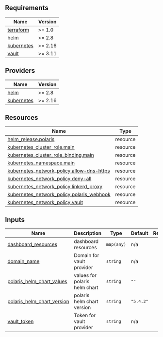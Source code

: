 <!-- BEGIN_TF_DOCS -->
## Requirements

| Name | Version |
|------|---------|
| <a name="requirement_terraform"></a> [terraform](#requirement\_terraform) | >= 1.0 |
| <a name="requirement_helm"></a> [helm](#requirement\_helm) | >= 2.8 |
| <a name="requirement_kubernetes"></a> [kubernetes](#requirement\_kubernetes) | >= 2.16 |
| <a name="requirement_vault"></a> [vault](#requirement\_vault) | >= 3.11 |

## Providers

| Name | Version |
|------|---------|
| <a name="provider_helm"></a> [helm](#provider\_helm) | >= 2.8 |
| <a name="provider_kubernetes"></a> [kubernetes](#provider\_kubernetes) | >= 2.16 |

## Resources

| Name | Type |
|------|------|
| [helm_release.polaris](https://registry.terraform.io/providers/hashicorp/helm/latest/docs/resources/release) | resource |
| [kubernetes_cluster_role.main](https://registry.terraform.io/providers/hashicorp/kubernetes/latest/docs/resources/cluster_role) | resource |
| [kubernetes_cluster_role_binding.main](https://registry.terraform.io/providers/hashicorp/kubernetes/latest/docs/resources/cluster_role_binding) | resource |
| [kubernetes_namespace.main](https://registry.terraform.io/providers/hashicorp/kubernetes/latest/docs/resources/namespace) | resource |
| [kubernetes_network_policy.allow-dns-https](https://registry.terraform.io/providers/hashicorp/kubernetes/latest/docs/resources/network_policy) | resource |
| [kubernetes_network_policy.deny-all](https://registry.terraform.io/providers/hashicorp/kubernetes/latest/docs/resources/network_policy) | resource |
| [kubernetes_network_policy.linkerd_proxy](https://registry.terraform.io/providers/hashicorp/kubernetes/latest/docs/resources/network_policy) | resource |
| [kubernetes_network_policy.polaris_webhook](https://registry.terraform.io/providers/hashicorp/kubernetes/latest/docs/resources/network_policy) | resource |
| [kubernetes_network_policy.vault](https://registry.terraform.io/providers/hashicorp/kubernetes/latest/docs/resources/network_policy) | resource |

## Inputs

| Name | Description | Type | Default | Required |
|------|-------------|------|---------|:--------:|
| <a name="input_dashboard_resources"></a> [dashboard\_resources](#input\_dashboard\_resources) | dashboard resources | `map(any)` | n/a | yes |
| <a name="input_domain_name"></a> [domain\_name](#input\_domain\_name) | Domain for vault provider | `string` | n/a | yes |
| <a name="input_polaris_helm_chart_values"></a> [polaris\_helm\_chart\_values](#input\_polaris\_helm\_chart\_values) | values for polaris helm chart | `string` | `""` | no |
| <a name="input_polaris_helm_chart_version"></a> [polaris\_helm\_chart\_version](#input\_polaris\_helm\_chart\_version) | polaris helm chart version | `string` | `"5.4.2"` | no |
| <a name="input_vault_token"></a> [vault\_token](#input\_vault\_token) | Token for vault provider | `string` | n/a | yes |
<!-- END_TF_DOCS -->